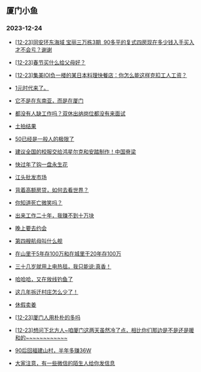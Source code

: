 ## 厦门小鱼 
### 2023-12-24

+ [[12-23]同安环东海域 宝丽三万栋3期  90多平的复式四房现在多少钱入手买入才不会亏？谢谢](http://bbs.xmfish.com/read-htm-tid-18124934.html)

+ [[12-23]春节买什么给父母好？](http://bbs.xmfish.com/read-htm-tid-18125067.html)

+ [[12-23]集美IOI负一楼的某日本料理快餐店：你怎么能这样克扣工人工资？](http://bbs.xmfish.com/read-htm-tid-18124980.html)

+ [1元时代来了。](http://bbs.xmfish.com/read-htm-tid-18124979.html)

+ [它不是在东南亚，而是在厦门](http://bbs.xmfish.com/read-htm-tid-18124961.html)

+ [都没有人缺工作吗？双休出纳岗位都没有来面试](http://bbs.xmfish.com/read-htm-tid-18124913.html)

+ [土拍结果](http://bbs.xmfish.com/read-htm-tid-18124895.html)

+ [50已经是一般人的极限了](http://bbs.xmfish.com/read-htm-tid-18125089.html)

+ [建议全国的校服交给鸿星尔克和安踏制作！中国脊梁](http://bbs.xmfish.com/read-htm-tid-18125033.html)

+ [快过年了钩一盘永生花](http://bbs.xmfish.com/read-htm-tid-18125005.html)

+ [江头批发市场](http://bbs.xmfish.com/read-htm-tid-18124959.html)

+ [背着高额房贷，如何去看世界？](http://bbs.xmfish.com/read-htm-tid-18125090.html)

+ [你知道死亡微笑吗？](http://bbs.xmfish.com/read-htm-tid-18125172.html)

+ [出来工作二十年，我赚不到十万块](http://bbs.xmfish.com/read-htm-tid-18125161.html)

+ [晚上要去约会](http://bbs.xmfish.com/read-htm-tid-18125128.html)

+ [第四艘航母叫什么舰](http://bbs.xmfish.com/read-htm-tid-18125202.html)

+ [在山里干5年存100万和在城里干20年存100万](http://bbs.xmfish.com/read-htm-tid-18125168.html)

+ [三十几岁就用上电热毯，我只能说:真香！](http://bbs.xmfish.com/read-htm-tid-18125065.html)

+ [哈哈哈，又在放线钓鱼了](http://bbs.xmfish.com/read-htm-tid-18125119.html)

+ [这几年拆迁村庄怎么少了！](http://bbs.xmfish.com/read-htm-tid-18125181.html)

+ [休假卖姜](http://bbs.xmfish.com/read-htm-tid-18125160.html)

+ [[12-23]厦门人用朴朴的多吗](http://bbs.xmfish.com/read-htm-tid-18125203.html)

+ [[12-23]想问下北方人~咱厦门这两天虽然冷了点，相比你们那边是不是还是暖和的~~~~~~~~~~~~](http://bbs.xmfish.com/read-htm-tid-18125183.html)

+ [90后回福建山村，半年多赚36W](http://bbs.xmfish.com/read-htm-tid-18125335.html)

+ [大家注意，有一些微信的陌生人给你发信息](http://bbs.xmfish.com/read-htm-tid-18125189.html)

